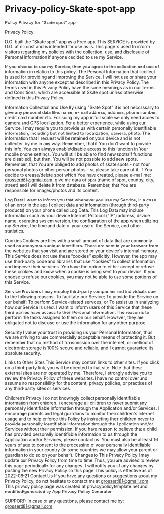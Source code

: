 # Privacy-policy-Skate-spot-app
Policy Privacy for "Skate spot" app

Privacy Policy

D.G. built the "Skate spot" app as a Free app. This SERVICE is provided by D.G. at no cost and is intended for use as is.
This page is used to inform visitors regarding my policies with the collection, use, and disclosure of Personal Information if anyone decided to use my Service.

If you choose to use my Service, then you agree to the collection and use of information in relation to this policy. The Personal Information that I collect is used for providing and improving the Service. I will not use or share your information with anyone except as described in this Privacy Policy.
The terms used in this Privacy Policy have the same meanings as in our Terms and Conditions, which are accessible at Skate spot unless otherwise defined in this Privacy Policy.

Information Collection and Use
By using "Skate Spot" it is not neccassary to give any personal data like: name, e-mail address, address, phone number, credit card number etc.
For suing my app in full scale we only need acces to camera and GPS localization.
For a better experience, while using our Service, I may require you to provide us with certain personally identifiable information, including but not limited to localization, camera, photo. The information that I request will be retained on your device and is not collected by me in any way.
Remember, that if You don't want to provide this info, You can always enable/disable access to this function in Your mobile phone settings. You will still be able to find new spots(if functions are disabled), but then, You will be not possible to add new spots.
Remember, that You are obliged to add photos of skate spots - not Your personal photos or other person photos - so please take care of it.
If You decide to erease/delete spot which You have created, please e-mail me: grosserd81@gmial.com, give me data of spot (name of spot, country, city, street) and I will delete it from database.
Remember, that You are responsible for images/photos and its content.

Log Data
I want to inform you that whenever you use my Service, in a case of an error in the app I collect data and information (through third-party products) on your phone called Log Data. This Log Data may include information such as your device Internet Protocol (“IP”) address, device name, operating system version, the configuration of the app when utilizing my Service, the time and date of your use of the Service, and other statistics.

Cookies
Cookies are files with a small amount of data that are commonly used as anonymous unique identifiers. These are sent to your browser from the websites that you visit and are stored on your device's internal memory.
This Service does not use these “cookies” explicitly. However, the app may use third-party code and libraries that use “cookies” to collect information and improve their services. You have the option to either accept or refuse these cookies and know when a cookie is being sent to your device. If you choose to refuse our cookies, you may not be able to use some portions of this Service.

Service Providers
I may employ third-party companies and individuals due to the following reasons:
To facilitate our Service;
To provide the Service on our behalf;
To perform Service-related services; or
To assist us in analyzing how our Service is used.
I want to inform users of this Service that these third parties have access to their Personal Information. The reason is to perform the tasks assigned to them on our behalf. However, they are obligated not to disclose or use the information for any other purpose.

Security
I value your trust in providing us your Personal Information, thus we are striving to use commercially acceptable means of protecting it. But remember that no method of transmission over the internet, or method of electronic storage is 100% secure and reliable, and I cannot guarantee its absolute security.

Links to Other Sites
This Service may contain links to other sites. If you click on a third-party link, you will be directed to that site. Note that these external sites are not operated by me. Therefore, I strongly advise you to review the Privacy Policy of these websites. I have no control over and assume no responsibility for the content, privacy policies, or practices of any third-party sites or services.

Children’s Privacy
I do not knowingly collect personally identifiable information from children. I encourage all children to never submit any personally identifiable information through the Application and/or Services. I encourage parents and legal guardians to monitor their children's Internet usage and to help enforce this Policy by instructing their children never to provide personally identifiable information through the Application and/or Services without their permission. If you have reason to believe that a child has provided personally identifiable information to us through the Application and/or Services, please contact us. You must also be at least 16 years of age to consent to the processing of your personally identifiable information in your country (in some countries we may allow your parent or guardian to do so on your behalf).
Changes to This Privacy Policy
I may update our Privacy Policy from time to time. Thus, you are advised to review this page periodically for any changes. I will notify you of any changes by posting the new Privacy Policy on this page.
This policy is effective as of 2022-08-21
Contact Us
If you have any questions or suggestions about my Privacy Policy, do not hesitate to contact me at grosserd81@gmail.com.
This privacy policy page was created at privacypolicytemplate.net and modified/generated by App Privacy Policy Generator

SUPPORT:
In case of any questions, please contact me by: grosserd81@gmail.com
